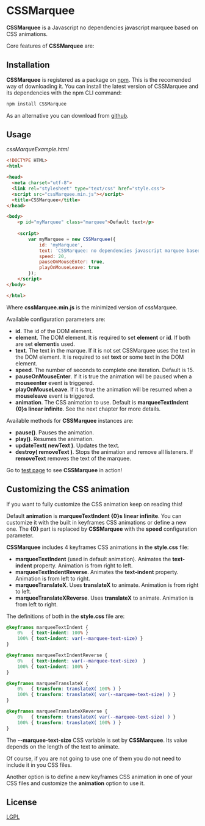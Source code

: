 # CSSMarquee
**CSSMarquee** is a Javascript no dependencies javascript marquee based on CSS animations.

Core features of **CSSMarquee** are:

## Installation

**CSSMarquee** is registered as a package on [npm](https://www.npmjs.com/package/zpt). This is the recomended way of downloading it. You can install the latest version of CSSMarquee and its dependencies with the npm CLI command:

```bash
npm install CSSMarquee
```
As an alternative you can download from [github](https://github.com/davidcana/CSSMarquee/archive/master.zip).

## Usage

*cssMarqueExample.html*

```html
<!DOCTYPE HTML>
<html>

<head>
  <meta charset="utf-8">
  <link rel="stylesheet" type="text/css" href="style.css">
  <script src="cssMarquee.min.js"></script>
  <title>CSSMarquee</title>
</head>

<body>
    <p id="myMarquee" class="marquee">Default text</p>
    
    <script>
        var myMarquee = new CSSMarquee({
            id: 'myMarquee',
            text: 'CSSMarquee: no dependencies javascript marquee based on CSS animations.',
            speed: 20,
            pauseOnMouseEnter: true,
            playOnMouseLeave: true
        });
    </script>
</body>

</html>
```

Where **cssMarquee.min.js** is the minimized version of cssMarquee.

Available configuration parameters are:

*  **id**. The id of the DOM element.
*  **element**. The DOM element. It is required to set **element** or **id**. If both are set **element**is used.
*  **text**. The text in the marque. If it is not set CSSMarquee uses the text in the DOM element. It is required to set **text** or some text in the DOM element.
*  **speed**. The number of seconds to complete one iteration. Default is 15.
*  **pauseOnMouseEnter**. If it is true the animation will be paused when a **mouseenter** event is triggered.
*  **playOnMouseLeave**. If it is true the animation will be resumed when a **mouseleave** event is triggered.
*  **animation**. The CSS animation to use. Default is **marqueeTextIndent {0}s linear infinite**. See the next chapter for more details.

Available methods for **CSSMarquee** instances are:
*  **pause()**. Pauses the animation.
*  **play()**. Resumes the animation.
*  **updateText( newText )**. Updates the text.
*  **destroy( removeText )**. Stops the animation and remove all listeners. If **removeText** removes the text of the marquee.


Go to [test page](https://davidcana.github.io/CSSMarquee) to see **CSSMarquee** in action!

## Customizing the CSS animation

If you want to fully customize the CSS animation keep on reading this!

Default **animation** is **marqueeTextIndent {0}s linear infinite**. You can customize it with the built in keyframes CSS animations or define a new one. The **{0}** part is replaced by **CSSMarquee** with the **speed** configuration parameter.

**CSSMarquee** includes 4 keyframes CSS animations in the **style.css** file:

*  **marqueeTextIndent** (used in default animation). Animates the **text-indent** property. Animation is from right to left.
*  **marqueeTextIndentReverse**. Animates the **text-indent** property. Animation is from left to right.
*  **marqueeTranslateX**. Uses **translateX** to animate. Animation is from right to left.
*  **marqueeTranslateXReverse**. Uses **translateX** to animate. Animation is from left to right.

The definitions of both in the **style.css** file are:

```css
@keyframes marqueeTextIndent {
    0%   { text-indent: 100% }
    100% { text-indent: var(--marquee-text-size) }
}

@keyframes marqueeTextIndentReverse {
    0%   { text-indent: var(--marquee-text-size)  }
    100% { text-indent: 100% }
}

@keyframes marqueeTranslateX {
    0%   { transform: translateX( 100% ) }
    100% { transform: translateX( var(--marquee-text-size) ) }
}

@keyframes marqueeTranslateXReverse {
    0%   { transform: translateX( var(--marquee-text-size) ) }
    100% { transform: translateX( 100% ) }
}
```

The **--marquee-text-size** CSS variable is set by **CSSMarquee**. Its value depends on the length of the text to animate.

Of course, if you are not going to use one of them you do not need to include it in you CSS files.

Another option is to define a new keyframes CSS animation in one of your CSS files and customize the **animation** option to use it.

## License
[LGPL](http://www.gnu.org/licenses/lgpl.html)
